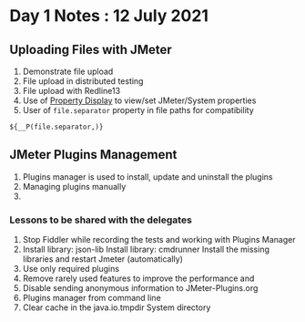 # Day 1 Notes : 12 July 2021

## Uploading Files with JMeter
1. Demonstrate file upload 
2. File upload in distributed testing 
3. File upload with Redline13 
4. Use of [Property Display](https://jmeter.apache.org/usermanual/component_reference.html#Property_Display) to view/set JMeter/System properties
5. User of ```file.separator``` property in file paths for compatibility 
``` 
${__P(file.separator,)}
```

## JMeter Plugins Management 
1. Plugins manager is used to install, update and uninstall the plugins 
2. Managing plugins manually 
3. 

### Lessons to be shared with the delegates

1. Stop Fiddler while recording the tests and working with Plugins Manager
2. Install library: json-lib
   Install library: cmdrunner
   Install the missing libraries and restart Jmeter (automatically)
3. Use only required plugins 
4. Remove rarely used features to improve the performance and 
5. Disable sending anonymous information to JMeter-Plugins.org
6. Plugins manager from command line 
7. Clear cache in the java.io.tmpdir System directory 